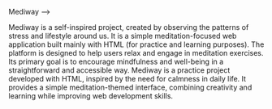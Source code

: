 Mediway –>

Mediway is a self-inspired project, created by observing the patterns of stress and lifestyle around us. It is a simple meditation-focused web application built mainly with HTML (for practice and learning purposes). The platform is designed to help users relax and engage in meditation exercises. Its primary goal is to encourage mindfulness and well-being in a straightforward and accessible way.
Mediway is a practice project developed with HTML, inspired by the need for calmness in daily life. It provides a simple meditation-themed interface, combining creativity and learning while improving web development skills.
